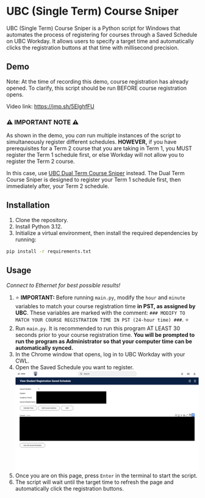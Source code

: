 # UBC (Single Term) Course Sniper

UBC (Single Term) Course Sniper is a Python script for Windows that automates the process of registering for courses through a Saved Schedule on UBC Workday. It allows users to specify a target time and automatically clicks the registration buttons at that time with millisecond precision.

## Demo

Note: At the time of recording this demo, course registration has already opened. To clarify, this script should be run BEFORE course registration opens.

Video link: https://jmp.sh/5EIghfFU

### ⚠️ **IMPORTANT NOTE** ⚠️

As shown in the demo, you *can* run multiple instances of the script to simultaneously register different schedules. **HOWEVER,** if you have prerequisites for a Term 2 course that you are taking in Term 1, you MUST register the Term 1 schedule first, or else Workday will not allow you to register the Term 2 course.

In this case, use [UBC Dual Term Course Sniper](https://github.com/ExxML/UBC-Dual-Term-Course-Sniper) instead. The Dual Term Course Sniper is designed to register your Term 1 schedule first, then immediately after, your Term 2 schedule.

## Installation

1. Clone the repository.
2. Install Python 3.12.
3. Initialize a virtual environment, then install the required dependencies by running:
```bash
pip install -r requirements.txt
```

## Usage

*Connect to Ethernet for best possible results!*
1. ⭐ **IMPORTANT:** Before running `main.py`, modify the `hour` and `minute` variables to match your course registration time **in PST, as assigned by UBC**. These variables are marked with the comment: `### MODIFY TO MATCH YOUR COURSE REGISTRATION TIME IN PST (24-hour time) ###`. ⭐
2. Run `main.py`. It is recommended to run this program AT LEAST 30 seconds prior to your course registration time. **You will be prompted to run the program as Administrator so that your computer time can be automatically synced.**
3. In the Chrome window that opens, log in to UBC Workday with your CWL.
4. Open the Saved Schedule you want to register.
![alt text](SavedSchedulePreview.png)
5. Once you are on this page, press `Enter` in the terminal to start the script.
6. The script will wait until the target time to refresh the page and automatically click the registration buttons.